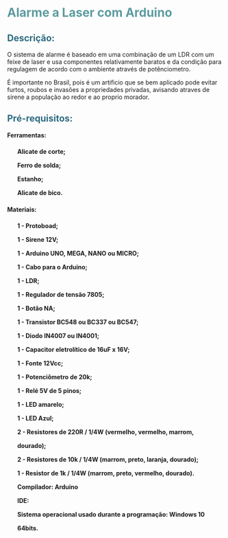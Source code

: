 <h1 style="color: #5e9ca0;">Alarme a Laser com Arduino</h1>
<h2 style="color: #2e6c80;">Descri&ccedil;&atilde;o:</h2>
<p>O sistema de alarme &eacute; baseado em uma combina&ccedil;&atilde;o de um LDR com um feixe de laser e usa componentes relativamente baratos e da condi&ccedil;&atilde;o para regulagem de acordo com o ambiente atrav&eacute;s de pot&ecirc;nciometro.&nbsp;</p>
<p>&Eacute; importante no Brasil, pois &eacute; um artificio que se bem aplicado pode evitar furtos, roubos e invas&otilde;es a propriedades privadas, avisando atraves de sirene a popula&ccedil;&atilde;o ao redor e ao proprio morador.</p>
<h2 style="color: #2e6c80;">Pr&eacute;-requisitos:</h2>
<p><strong>Ferramentas:</strong></p>
<ol style="list-style: none; font-size: 14px; line-height: 32px; font-weight: bold;">
<li style="clear: both;">Alicate de corte;</li>
<li>Ferro de solda;</li>
<li>Estanho;</li>
<li>Alicate de bico.</li>
</ol>
<p><strong>Materiais:</strong></p>
<ol style="list-style: none; font-size: 14px; line-height: 32px; font-weight: bold;">
<li style="clear: both;">1 - Protoboad;<br />1 - Sirene 12V;<br />1 - Arduino UNO, MEGA, NANO ou MICRO;<br />1 - Cabo para o Arduino;<br />1 - LDR;<br />1 - Regulador de tens&atilde;o 7805;<br />1 - Bot&atilde;o NA;<br />1 - Transistor BC548 ou BC337 ou BC547;<br />1 - Diodo IN4007 ou IN4001;<br />1 - Capacitor eletrol&iacute;tico de 16uF x 16V;<br />1 - Fonte 12Vcc;<br />1 - Potenci&ocirc;metro de 20k;<br />1 - Rel&eacute; 5V de 5 pinos;<br />1 - LED amarelo;<br />1 - LED Azul;<br />2 - Resistores de 220R / 1/4W (vermelho, vermelho, marrom, dourado);<br />2 - Resistores de 10k / 1/4W (marrom, preto, laranja, dourado);<br />1 - Resistor de 1k / 1/4W (marrom, preto, vermelho, dourado).</li>
<li style="clear: both;"></li>
<li style="clear: both;">Compilador: Arduino</li>
<li style="clear: both;">IDE:&nbsp;</li>
<li style="clear: both;">Sistema operacional usado durante a programa&ccedil;&atilde;o: Windows 10 64bits.</li>
</ol>

